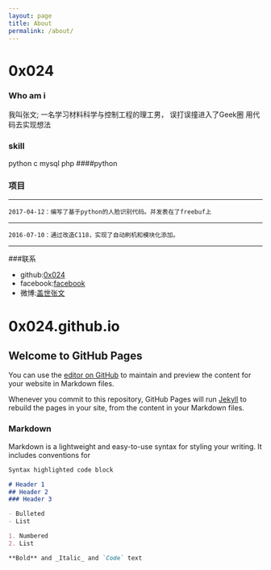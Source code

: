 ```yaml
---
layout: page
title: About
permalink: /about/
---
```

# 0x024
### Who am i
我叫张文;
一名学习材料科学与控制工程的理工男，
误打误撞进入了Geek圈
用代码去实现想法
### skill
python c mysql php 
####python
### 项目
***
	2017-04-12：编写了基于python的人脸识别代码。并发表在了freebuf上
***
	2016-07-10：通过改造C118，实现了自动刷机和模块化添加。	
***
###联系
* github:[0x024](http://github.com/0x024  "0x024")
* facebook:[facebook](https://www.facebook.com/wenzhang521)
* 微博:[盖世张文](http://weibo.com/miniwenwen)



# 0x024.github.io
## Welcome to GitHub Pages

You can use the [editor on GitHub](https://github.com/0x024/0x024.github.io/edit/master/README.md) to maintain and preview the content for your website in Markdown files.

Whenever you commit to this repository, GitHub Pages will run [Jekyll](https://jekyllrb.com/) to rebuild the pages in your site, from the content in your Markdown files.

### Markdown

Markdown is a lightweight and easy-to-use syntax for styling your writing. It includes conventions for

```markdown
Syntax highlighted code block

# Header 1
## Header 2
### Header 3

- Bulleted
- List

1. Numbered
2. List

**Bold** and _Italic_ and `Code` text



